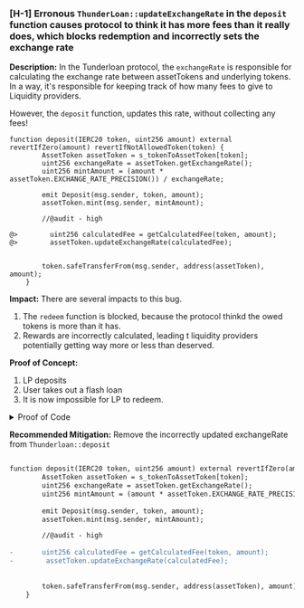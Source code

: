 ### [H-1] Erronous `ThunderLoan::updateExchangeRate` in the `deposit` function causes protocol to think it has more fees than it really does, which blocks redemption and incorrectly sets the exchange rate

**Description:** In the Tunderloan protocol, the `exchangeRate` is responsible for calculating the exchange  rate between assetTokens and underlying tokens. In a way, it's responsible for keeping track of how many fees to give to Liquidity providers.

However, the `deposit` function, updates this rate, without collecting any fees! 

```
function deposit(IERC20 token, uint256 amount) external revertIfZero(amount) revertIfNotAllowedToken(token) {
        AssetToken assetToken = s_tokenToAssetToken[token];
        uint256 exchangeRate = assetToken.getExchangeRate();
        uint256 mintAmount = (amount * assetToken.EXCHANGE_RATE_PRECISION()) / exchangeRate;
        
        emit Deposit(msg.sender, token, amount);
        assetToken.mint(msg.sender, mintAmount);

        //@audit - high
        
@>        uint256 calculatedFee = getCalculatedFee(token, amount);
@>        assetToken.updateExchangeRate(calculatedFee);
        
      
        token.safeTransferFrom(msg.sender, address(assetToken), amount);
    }

```

**Impact:** There are several impacts to this bug.

1. The `redeem` function is blocked, because the protocol thinkd the owed tokens is more than it has.
2. Rewards are incorrectly calculated, leading t liquidity providers potentially getting way more or less than deserved.

**Proof of Concept:**

1. LP deposits 
2. User takes out a flash loan
3. It is now impossible for LP to redeem.

<details>
<summary>Proof of Code</summary>

```javascript

function testRedeemAfterLoan() public setAllowedToken hasDeposits {
        uint256 amountToBorrow = AMOUNT * 10;
        uint256 calculatedFee = thunderLoan.getCalculatedFee(tokenA, amountToBorrow);
        vm.startPrank(user);
        tokenA.mint(address(mockFlashLoanReceiver), calculatedFee);
        thunderLoan.flashloan(address(mockFlashLoanReceiver), tokenA, amountToBorrow, "");
        vm.stopPrank();

        uint256 amountToRedeem = type(uint256).max;
        vm.startPrank(liquidityProvider);
        thunderLoan.redeem(tokenA, amountToRedeem);
    }

```

</details>

**Recommended Mitigation:** Remove the incorrectly updated exchangeRate from `Thunderloan::deposit`

```diff

function deposit(IERC20 token, uint256 amount) external revertIfZero(amount) revertIfNotAllowedToken(token) {
        AssetToken assetToken = s_tokenToAssetToken[token];
        uint256 exchangeRate = assetToken.getExchangeRate();
        uint256 mintAmount = (amount * assetToken.EXCHANGE_RATE_PRECISION()) / exchangeRate;
        
        emit Deposit(msg.sender, token, amount);
        assetToken.mint(msg.sender, mintAmount);

        //@audit - high
        
-       uint256 calculatedFee = getCalculatedFee(token, amount);
-        assetToken.updateExchangeRate(calculatedFee);
        
      
        token.safeTransferFrom(msg.sender, address(assetToken), amount);
    }

```
